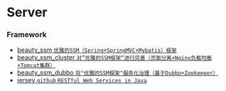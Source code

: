# Server

### Framework
 - [beauty_ssm `优雅的SSM（Spring+SpringMVC+Mybatis）框架`](https://github.com/wosyingjun/beauty_ssm)
 - [beauty_ssm_cluster `对”优雅的SSM框架“进行完善（页面分离+Nginx负载均衡+Tomcat集群）`](https://github.com/wosyingjun/beauty_ssm_cluster)
 - [beauty_ssm_dubbo `将"优雅的SSM框架"服务化治理（基于Dubbo+Zookeeper）`](https://github.com/wosyingjun/beauty_ssm_dubbo)
 - [jersey `github` `RESTful Web Services in Java`](https://github.com/jersey/jersey)

